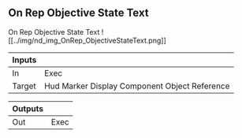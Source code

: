 ## On Rep Objective State Text
On Rep Objective State Text
![[../img/nd_img_OnRep_ObjectiveStateText.png]]

|Inputs||
|--|--|
| In | Exec |
| Target | Hud Marker Display Component Object Reference |

|Outputs||
|--|--|
| Out | Exec |
